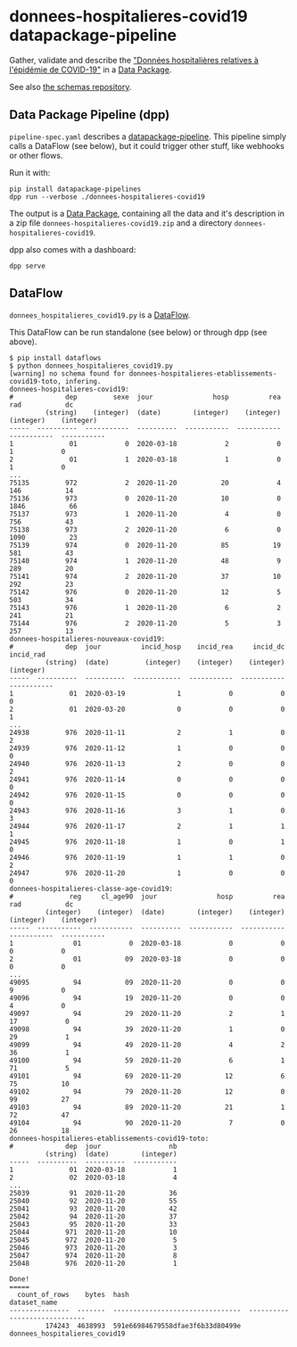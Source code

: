 # donnees-hospitalieres-covid19 datapackage-pipeline

Gather, validate and describe the ["Données hospitalières relatives à l'épidémie de COVID-19"](https://www.data.gouv.fr/fr/datasets/donnees-hospitalieres-relatives-a-lepidemie-de-covid-19/#_) in a [Data Package](https://specs.frictionlessdata.io/#what-s-a-data-package).

See also [the schemas repository](https://github.com/abulte/schema-donnees-hospitalieres-covid19).

## Data Package Pipeline (dpp)

`pipeline-spec.yaml` describes a [datapackage-pipeline](https://github.com/frictionlessdata/datapackage-pipelines). This pipeline simply calls a DataFlow (see below), but it could trigger other stuff, like webhooks or other flows.

Run it with:

```
pip install datapackage-pipelines
dpp run --verbose ./donnees-hospitalieres-covid19
```

The output is a [Data Package](https://specs.frictionlessdata.io/#what-s-a-data-package), containing all the data and it's description in a zip file `donnees-hospitalieres-covid19.zip` and a directory `donnees-hospitalieres-covid19`.

dpp also comes with a dashboard:

```
dpp serve
```

## DataFlow

`donnees_hospitalieres_covid19.py` is a [DataFlow](https://github.com/datahq/dataflows).

This DataFlow can be run standalone (see below) or through dpp (see above).

```
$ pip install dataflows
$ python donnees_hospitalieres_covid19.py
[warning] no schema found for donnees-hospitalieres-etablissements-covid19-toto, infering.
donnees-hospitalieres-covid19:
#             dep         sexe  jour               hosp          rea          rad           dc
         (string)    (integer)  (date)        (integer)    (integer)    (integer)    (integer)
-----  ----------  -----------  ----------  -----------  -----------  -----------  -----------
1              01            0  2020-03-18            2            0            1            0
2              01            1  2020-03-18            1            0            1            0
...
75135         972            2  2020-11-20           20            4          146           14
75136         973            0  2020-11-20           10            0         1846           66
75137         973            1  2020-11-20            4            0          756           43
75138         973            2  2020-11-20            6            0         1090           23
75139         974            0  2020-11-20           85           19          581           43
75140         974            1  2020-11-20           48            9          289           20
75141         974            2  2020-11-20           37           10          292           23
75142         976            0  2020-11-20           12            5          503           34
75143         976            1  2020-11-20            6            2          241           21
75144         976            2  2020-11-20            5            3          257           13
donnees-hospitalieres-nouveaux-covid19:
#             dep  jour          incid_hosp    incid_rea     incid_dc    incid_rad
         (string)  (date)         (integer)    (integer)    (integer)    (integer)
-----  ----------  ----------  ------------  -----------  -----------  -----------
1              01  2020-03-19             1            0            0            0
2              01  2020-03-20             0            0            0            1
...
24938         976  2020-11-11             2            1            0            2
24939         976  2020-11-12             1            0            0            0
24940         976  2020-11-13             2            0            0            2
24941         976  2020-11-14             0            0            0            0
24942         976  2020-11-15             0            0            0            0
24943         976  2020-11-16             3            1            0            3
24944         976  2020-11-17             2            1            1            1
24945         976  2020-11-18             1            0            1            0
24946         976  2020-11-19             1            1            0            2
24947         976  2020-11-20             1            0            0            0
donnees-hospitalieres-classe-age-covid19:
#              reg     cl_age90  jour               hosp          rea          rad           dc
         (integer)    (integer)  (date)        (integer)    (integer)    (integer)    (integer)
-----  -----------  -----------  ----------  -----------  -----------  -----------  -----------
1               01            0  2020-03-18            0            0            0            0
2               01           09  2020-03-18            0            0            0            0
...
49095           94           09  2020-11-20            0            0            9            0
49096           94           19  2020-11-20            0            0            4            0
49097           94           29  2020-11-20            2            1           17            0
49098           94           39  2020-11-20            1            0           29            1
49099           94           49  2020-11-20            4            2           36            1
49100           94           59  2020-11-20            6            1           71            5
49101           94           69  2020-11-20           12            6           75           10
49102           94           79  2020-11-20           12            0           99           27
49103           94           89  2020-11-20           21            1           72           47
49104           94           90  2020-11-20            7            0           26           18
donnees-hospitalieres-etablissements-covid19-toto:
#             dep  jour                 nb
         (string)  (date)        (integer)
-----  ----------  ----------  -----------
1              01  2020-03-18            1
2              02  2020-03-18            4
...
25039          91  2020-11-20           36
25040          92  2020-11-20           55
25041          93  2020-11-20           42
25042          94  2020-11-20           37
25043          95  2020-11-20           33
25044         971  2020-11-20           10
25045         972  2020-11-20            5
25046         973  2020-11-20            3
25047         974  2020-11-20            8
25048         976  2020-11-20            1

Done!
=====
  count_of_rows    bytes  hash                              dataset_name
---------------  -------  --------------------------------  -----------------------------
         174243  4638993  591e66984679558dfae3f6b33d80499e  donnees_hospitalieres_covid19
```